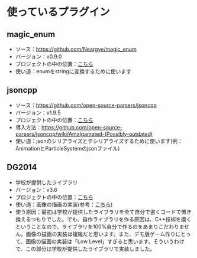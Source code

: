 # 使っているプラグイン

## magic_enum

* ソース：https://github.com/Neargye/magic_enum
* バージョン：v0.9.0
* プロジェクトの中の位置：[こちら](../lib/magic_enum.hpp)
* 使い道：enumをstringに変換するために使います

## jsoncpp

* ソース：https://github.com/open-source-parsers/jsoncpp
* バージョン：v1.9.5
* プロジェクトの中の位置：[こちら](../lib/jsoncpp)
* 導入方法：https://github.com/open-source-parsers/jsoncpp/wiki/Amalgamated-(Possibly-outdated)
* 使い道：jsonのシリアライズとデシリアライズするために使います(例：AnimationとParticleSystemのjsonファイル)

## DG2014

* 学校が提供したライブラリ
* バージョン：v3.6
* プロジェクトの中の位置：[こちら](../lib/DG2014)
* 使い道：画像の描画の実装(参考：[こちら](../src/GE/Render/Impl))
* 使う原因：最初は学校が提供したライブラリを全て自分で書くコードで置き換えるつもりでした。でも、自作ライブラリを作る原因は、C++技術を磨くということなので、ライブラリを100%自分で作るのをあまりこだわりません。画像の描画の実装は複雑だと思います。また、デモ版ゲーム作りにとって、画像の描画の実装は「Low Level」すぎると思います。そういうわけで、この部分は学校が提供したライブラリで実装しました。